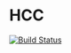 # HCC

[![Build Status](https://travis-ci.org/paul-james-pyaa/HCC.jl.svg?branch=master)](https://travis-ci.org/paul-james-pyaa/HCC.jl)
